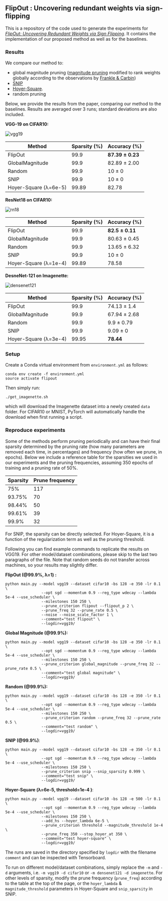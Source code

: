 ## FlipOut : Uncovering redundant weights via sign-flipping

This is a repository of the code used to generate the experiments for [*FlipOut: Uncovering Redundant Weights via Sign Flipping*](https://arxiv.org/pdf/2009.02594.pdf). It contains the implementation of our proposed method as well as for the baselines. 

### Results
We compare our method to:
- global magnitude pruning ([magnitude pruning](https://arxiv.org/abs/1506.02626) modified to rank weights globally according to the observations by [Frankle & Carbin](https://arxiv.org/abs/1803.03635))
- [SNIP](https://arxiv.org/abs/1810.02340) 
- [Hoyer-Square](https://openreview.net/pdf?id=rylBK34FDS).
- random pruning

Below, we provide the results from the paper, comparing our method to the baselines. Results are averaged over 3 runs; standard deviations are also included.

**VGG-19 on CIFAR10:**

![vgg19](/imgs/vgg19_results.png)

| Method | Sparsity (%)| Accuracy (%)|
| --- | --- | --- |
| FlipOut | 99.9 | **87.39 ± 0.23** |
| GlobalMagnitude | 99.9 | 82.89 ± 2.00 |
| Random | 99.9 | 10 ± 0 |
| SNIP | 99.9 | 10 ± 0 |
| Hoyer-Square (λ=6e-5) | 99.89 | 82.78 |

**ResNet18 on CIFAR10:**

![rn18](/imgs/resnet18_results.png)

| Method | Sparsity (%)| Accuracy (%)|
| --- | --- | --- |
| FlipOut | 99.9 | **82.5 ± 0.11** |
| GlobalMagnitude | 99.9 | 80.63 ± 0.45 |
| Random | 99.9 | 13.65 ± 6.32 |
| SNIP | 99.9 | 10 ± 0 |
| Hoyer-Square (λ=1e-4) | 99.89 | 78.58 |

**DesneNet-121 on Imagenette:**

![densenet121](/imgs/densenet121_results.png)

| Method | Sparsity (%)| Accuracy (%)|
| --- | --- | --- |
| FlipOut | 99.9 | 74.13 ± 1.4 |
| GlobalMagnitude | 99.9 | 67.94 ± 2.68 |
| Random | 99.9 | 9.9 ± 0.79 |
| SNIP | 99.9 | 9.09 ± 0 |
| Hoyer-Square (λ=3e-4) | 99.95 | **78.44** |

### Setup
Create a Conda virtual environment from ```environment.yml``` as follows:
```
conda env create -f environment.yml
source activate flipout
```
Then simply run:
```
./get_imagenette.sh
```
which will download the Imagenette dataset into a newly created ```data``` folder. For CIFAR10 or MNIST, PyTorch will automatically handle the download when first running a script.

### Reproduce experiments
Some of the methods perform pruning periodically and can have their final sparsity determined by the pruning rate (how many parameters are removed each time, in percentages) and frequency (how often we prune, in epochs). Below we include a reference table for the sparsities we used in our experiments and the pruning frequencies, assuming 350 epochs of training and a pruning rate of 50%.

| Sparsity | Prune frequency |
| --- | --- |
| 75% | 117 |
| 93.75% | 70 |
| 98.44% | 50 |
| 99.61% | 39 |
| 99.9% | 32 |

For SNIP, the sparsity can be directly selected. For Hoyer-Square, it is a function of the regularization term as well as the pruning threshold. 

Following you can find example commands to replicate the results on VGG19. For other model/dataset combinations, please skip to the last two paragraphs of the file. Note that random seeds do not transfer across machines, so your results may slightly differ.

**FlipOut (@99.9%, λ=1) :**
```
python main.py --model vgg19 --dataset cifar10 -bs 128 -e 350 -lr 0.1 \
                --opt sgd --momentum 0.9 --reg_type wdecay --lambda 5e-4 --use_scheduler \
                --milestones 150 250 \
                --prune_criterion flipout --flipout_p 2 \
                --prune_freq 32 --prune_rate 0.5 \
                --noise --noise_scale_factor 1 \
                --comment="test flipout" \
                --logdir=vgg19/
```
**Global Magnitude (@99.9%):**
```
python main.py --model vgg19 --dataset cifar10 -bs 128 -e 350 -lr 0.1 \
                --opt sgd --momentum 0.9 --reg_type wdecay --lambda 5e-4 --use_scheduler \
                --milestones 150 250 \
                --prune_criterion global_magnitude --prune_freq 32 --prune_rate 0.5 \
                --comment="test global magnitude" \
                --logdir=vgg19/
```
**Random (@99.9%):**
```
python main.py --model vgg19 --dataset cifar10 -bs 128 -e 350 -lr 0.1 \
                --opt sgd --momentum 0.9 --reg_type wdecay --lambda 5e-4 --use_scheduler \
                --milestones 150 250 \
                --prune_criterion random --prune_freq 32 --prune_rate 0.5 \
                --comment="test random" \
                --logdir=vgg19/
```
**SNIP (@99.9%)**:
```
python main.py --model vgg19 --dataset cifar10 -bs 128 -e 350 -lr 0.1 \
                --opt sgd --momentum 0.9 --reg_type wdecay --lambda 5e-4 --use_scheduler \
                --milestones 150 250 \
                --prune_criterion snip --snip_sparsity 0.999 \
                --comment="test snip" \
                --logdir=vgg19/
```
**Hoyer-Square (λ=6e-5, threshold=1e-4 )**:
```
python main.py --model vgg19 --dataset cifar10 -bs 128 -e 500 -lr 0.1 \
                --opt sgd --momentum 0.9 --reg_type wdecay --lambda 5e-4 --use_scheduler \
                --milestones 150 250 \
                --add_hs --hoyer_lambda 6e-5 \
                --prune_criterion threshold --magnitude_threshold 1e-4 \
                --prune_freq 350 --stop_hoyer_at 350 \
                --comment="test hoyer-square" \
                --logdir=vgg19/
```

The runs are saved in the directory specified by ```logdir``` with the filename ```comment``` and can be inspected with Tensorboard.

To run on different model/dataset combinations, simply replace the ```-m``` and ```-d``` arguments, i.e. ```-m vgg19 -d cifar10``` or ```-m densenet121 -d imagenette```. For other levels of sparsity, modify the prune frequency (```prune_freq```) according to the table at the top of the page, or the ```hoyer_lambda``` & ```magnitude_threshold``` parameters in Hoyer-Square and ```snip_sparsity``` in SNIP.

